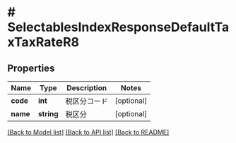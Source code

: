 # # SelectablesIndexResponseDefaultTaxTaxRateR8

## Properties

Name | Type | Description | Notes
------------ | ------------- | ------------- | -------------
**code** | **int** | 税区分コード | [optional]
**name** | **string** | 税区分 | [optional]

[[Back to Model list]](../../README.md#models) [[Back to API list]](../../README.md#endpoints) [[Back to README]](../../README.md)
